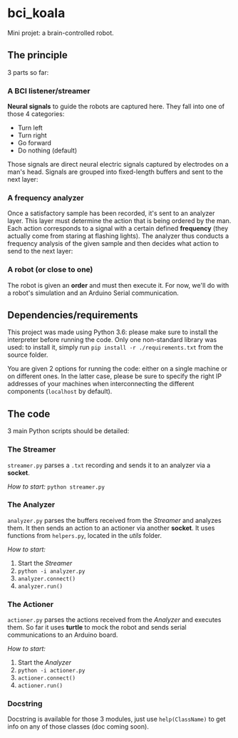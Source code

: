 # bci_koala

Mini projet: a brain-controlled robot.

## The principle
3 parts so far:

### A BCI listener/streamer
**Neural signals** to guide the robots are captured here. They fall into one of those 4 categories:
  - Turn left
  - Turn right
  - Go forward
  - Do nothing (default)
  
Those signals are direct neural electric signals captured by electrodes on a man's head.
Signals are grouped into fixed-length buffers and sent to the next layer:

### A frequency analyzer
Once a satisfactory sample has been recorded, it's sent to an analyzer layer. This layer must determine the action that is being ordered by the man.
Each action corresponds to a signal with a certain defined **frequency** (they actually come from staring at flashing lights).
The analyzer thus conducts a frequency analysis of the given sample and then decides what action to send to the next layer:

### A robot (or close to one)
The robot is given an **order** and must then execute it. For now, we'll do with a robot's simulation and an Arduino Serial communication.

## Dependencies/requirements

This project was made using Python 3.6: please make sure to install the interpreter before running the code.
Only one non-standard library was used: to install it, simply run `pip install -r ./requirements.txt` from the source folder.

You are given 2 options for running the code: either on a single machine or on different ones. In the latter case, please be sure to specify the right IP addresses of your machines when interconnecting the different components (`localhost` by default).

## The code
3 main Python scripts should be detailed:

### The Streamer
`streamer.py` parses a `.txt` recording and sends it to an analyzer via a **socket**.

*How to start:*
`python streamer.py`

### The Analyzer
`analyzer.py` parses the buffers received from the *Streamer* and analyzes them. It then sends an action to an actioner via another **socket**.
It uses functions from `helpers.py`, located in the *utils* folder.

*How to start:*
1) Start the *Streamer*
2) `python -i analyzer.py`
3) `analyzer.connect()`
4) `analyzer.run()`

### The Actioner
`actioner.py` parses the actions received from the *Analyzer* and executes them. So far it uses **turtle** to mock the robot and sends serial communications to an Arduino board.

*How to start:*
1) Start the *Analyzer*
2) `python -i actioner.py`
3) `actioner.connect()`
4) `actioner.run()`

### Docstring
Docstring is available for those 3 modules, just use `help(ClassName)` to get info on any of those classes (doc coming soon).